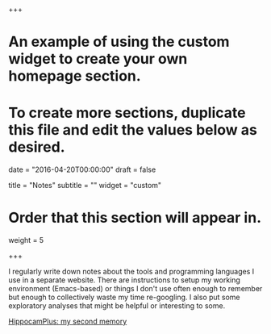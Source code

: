 +++
# An example of using the custom widget to create your own homepage section.
# To create more sections, duplicate this file and edit the values below as desired.

date = "2016-04-20T00:00:00"
draft = false

title = "Notes"
subtitle = ""
widget = "custom"

# Order that this section will appear in.
weight = 5

+++

I regularly write down notes about the tools and programming languages I use in a separate website. There are instructions to setup my working environment (Emacs-based) or things I don't use often enough to remember but enough to collectively waste my time re-googling. I also put some exploratory analyses that might be helpful or interesting to some.

[HippocamPlus: my second memory](https://jmonlong.github.io/Hippocamplus/)

